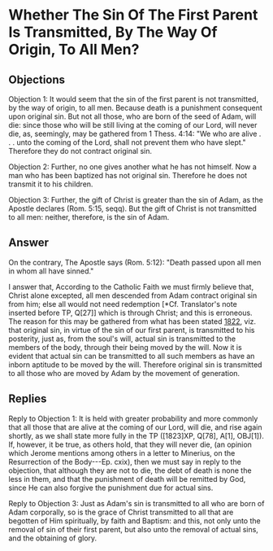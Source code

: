 # Whether The Sin Of The First Parent Is Transmitted, By The Way Of Origin, To All Men?

## Objections

Objection 1: It would seem that the sin of the first parent is not transmitted, by the way of origin, to all men. Because death is a punishment consequent upon original sin. But not all those, who are born of the seed of Adam, will die: since those who will be still living at the coming of our Lord, will never die, as, seemingly, may be gathered from 1 Thess. 4:14: "We who are alive . . . unto the coming of the Lord, shall not prevent them who have slept." Therefore they do not contract original sin.

Objection 2: Further, no one gives another what he has not himself. Now a man who has been baptized has not original sin. Therefore he does not transmit it to his children.

Objection 3: Further, the gift of Christ is greater than the sin of Adam, as the Apostle declares (Rom. 5:15, seqq). But the gift of Christ is not transmitted to all men: neither, therefore, is the sin of Adam.

## Answer

On the contrary, The Apostle says (Rom. 5:12): "Death passed upon all men in whom all have sinned."

I answer that, According to the Catholic Faith we must firmly believe that, Christ alone excepted, all men descended from Adam contract original sin from him; else all would not need redemption [*Cf. Translator's note inserted before TP, Q[27]] which is through Christ; and this is erroneous. The reason for this may be gathered from what has been stated [1822](A[1]), viz. that original sin, in virtue of the sin of our first parent, is transmitted to his posterity, just as, from the soul's will, actual sin is transmitted to the members of the body, through their being moved by the will. Now it is evident that actual sin can be transmitted to all such members as have an inborn aptitude to be moved by the will. Therefore original sin is transmitted to all those who are moved by Adam by the movement of generation.

## Replies

Reply to Objection 1: It is held with greater probability and more commonly that all those that are alive at the coming of our Lord, will die, and rise again shortly, as we shall state more fully in the TP ([1823]XP, Q[78], A[1], OBJ[1]). If, however, it be true, as others hold, that they will never die, (an opinion which Jerome mentions among others in a letter to Minerius, on the Resurrection of the Body---Ep. cxix), then we must say in reply to the objection, that although they are not to die, the debt of death is none the less in them, and that the punishment of death will be remitted by God, since He can also forgive the punishment due for actual sins.

Reply to Objection 3: Just as Adam's sin is transmitted to all who are born of Adam corporally, so is the grace of Christ transmitted to all that are begotten of Him spiritually, by faith and Baptism: and this, not only unto the removal of sin of their first parent, but also unto the removal of actual sins, and the obtaining of glory.